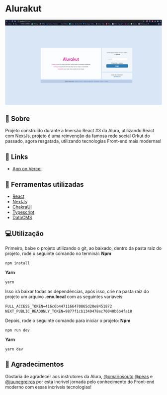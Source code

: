 # Alurakut
![thumbnail-gif](https://github.com/RenatoLomba/alurakut-imersao-react/blob/main/public/images/GIF%2018-07-2021%2017-32-10.gif "GIF 18-07-2021 17-32-10.gif")

## 🚀 Sobre
Projeto construído durante a Imersão React #3 da Alura, utilizando React com NextJs, projeto é uma reinvenção da famosa rede social Orkut do passado, agora resgatada, utilizando tecnologias Front-end mais modernas!

## 📱 Links

- [App on Vercel](https://alurakut-imersao-react-neon.vercel.app/)

## 🔧 Ferramentas utilizadas

 - [React](https://pt-br.reactjs.org/)
 - [NextJs](https://nextjs.org/)
 - [ChakraUI](https://chakra-ui.com/)
 - [Typescript](https://www.typescriptlang.org)
 - [DatoCMS](https://www.datocms.com)

## 💻Utilização
Primeiro, baixe o projeto utilizando o git, ao baixado, dentro da pasta raiz do projeto, rode o seguinte comando no terminal:
**Npm**

    npm install
**Yarn**

    yarn
Isso irá baixar todas as dependências, após isso, crie na pasta raiz do projeto um arquivo **.env.local** com as seguintes variáveis:

    FULL_ACCESS_TOKEN=416c6b4471166470865d20e8451872
    NEXT_PUBLIC_READONLY_TOKEN=9877f1cb1349478ec70040b6b4fa18
Depois, rode o seguinte comando para iniciar o projeto:
**Npm**

    npm run dev
    
**Yarn**

    yarn dev

## 👾 Agradecimentos
Gostaria de agradecer aos instrutores da Alura, [@omariosouto](https://github.com/omariosouto) [@peas](https://github.com/peas) e [@juunegreiros](https://github.com/juunegreiros) por esta incrível jornada pelo conhecimento do Front-end moderno com essas incríveis tecnologias!

